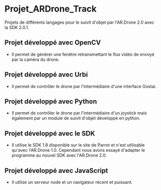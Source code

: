 Projet_ARDrone_Track
====================

Projets de différents langages pour le suivit d'objet par l'AR.Drone 2.0 avec la SDK 2.0.1.

Projet développé avec OpenCV
----------------------------
- Il permet de générer une fenêtre retransmettant le flux vidéo de envoyé par la caméra du drone.

Projet développé avec Urbi
----------------------------
- Il permet de contrôler le drone par l'intermédiaire d'une interface Gostai.

Projet développé avec Python
----------------------------
- Il permet de contrôler le drone par l'intermédiaire d'un joystick mais également par un module de suivit d'objet développé en python.

Projet développé avec le SDK
----------------------------
- Il utilise le SDK 1.8 disponible sur le site de Parrot et n'est utilisable qu'avec l'AR.Drone 1.0. Cependant nous avons essayé d'adapter le programme au nouvel SDK avec l'AR.Drone 2.0.

Projet développé avec JavaScript
--------------------------------
- Il utilise un serveur node et un navigateur récent et puissant.
